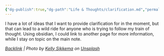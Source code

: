```yaml
---
{"dg-publish":true,"dg-path":"Life & Thoughts/clarification.md","permalink":"/life-and-thoughts/clarification/","title":"Clarification","tags":["obsidian"],"noteIcon":"","created":"2023-08-08T11:15:56","updated":"2023-08-08T11:20:39.825-04:00"}
---
```





I have a lot of ideas that I want to provide clarification for in the moment, but that can lead to a wild ride for anyone who is trying to follow my train of thought. Using obsidian, I could link to another page for more information, while I stay on topic on the main note.



*[Backlink](https://unsplash.com/photos/UQZvynxNuqg) | Photo by [Kelly Sikkema](https://unsplash.com/@kellysikkema?utm_source=Obsidian%20Image%20Inserter%20Plugin&utm_medium=referral) on [Unsplash](https://unsplash.com/?utm_source=Obsidian%20Image%20Inserter%20Plugin&utm_medium=referral)*
